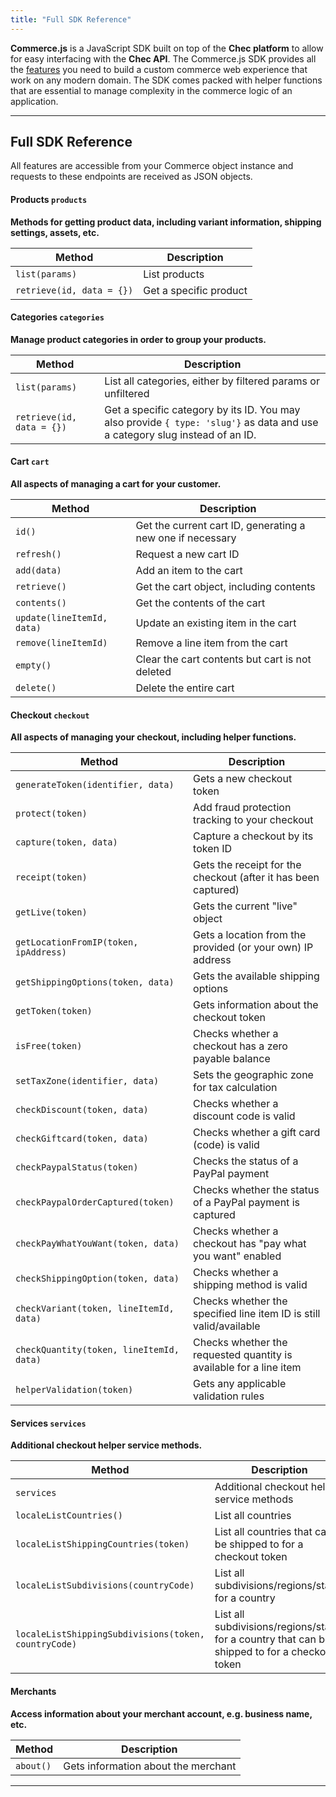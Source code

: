 ```yaml
---
title: "Full SDK Reference"
---
```


**Commerce.js** is a JavaScript SDK built on top of the **Chec platform** to allow for easy interfacing with the **Chec API**. The Commerce.js SDK provides all the [features](/docs/sdk/full-sdk-reference/#full-sdk-reference) you need to build a custom commerce web experience that work on any modern domain. The SDK comes packed with helper functions that are essential to manage complexity in the commerce logic of an application.

---

## Full SDK Reference

All features are accessible from your Commerce object instance and requests to these endpoints are received as JSON objects.

#### Products `products`

**Methods for getting product data, including variant information, shipping settings, assets, etc.**

| Method | Description |
| -------------------- | ----------- |
| `list(params)`       | List products |
| `retrieve(id, data = {})`  | Get a specific product |

#### Categories `categories`

**Manage product categories in order to group your products.**

| Method | Description |
| -------------------- | ----------- |
| `list(params)`       | List all categories, either by filtered params or unfiltered |
| `retrieve(id, data = {})`  |  Get a specific category by its ID. You may also provide `{ type: 'slug'}` as data and use a category slug instead of an ID.  |

#### Cart `cart`

**All aspects of managing a cart for your customer.**

| Method | Description |
| -------------------- | ----------- |
| `id()`       | Get the current cart ID, generating a new one if necessary |
| `refresh()`  | Request a new cart ID |
| `add(data)`  | Add an item to the cart |
| `retrieve()` | Get the cart object, including contents |
| `contents()` | Get the contents of the cart |
| `update(lineItemId, data)` | Update an existing item in the cart |
| `remove(lineItemId)` | Remove a line item from the cart |
| `empty()` | Clear the cart contents but cart is not deleted |
| `delete()` | Delete the entire cart |

#### Checkout `checkout`

**All aspects of managing your checkout, including helper functions.**

| Method | Description |
| -------------------- | ----------- |
| `generateToken(identifier, data)` | Gets a new checkout token |
| `protect(token)`  | Add fraud protection tracking to your checkout  |
| `capture(token, data)`  | Capture a checkout by its token ID  |
| `receipt(token)`  | Gets the receipt for the checkout (after it has been captured)  |
| `getLive(token)`  | Gets the current "live" object  |
| `getLocationFromIP(token, ipAddress)`  | Gets a location from the provided (or your own) IP address  |
| `getShippingOptions(token, data)`  | Gets the available shipping options  |
| `getToken(token)`  | Gets information about the checkout token  |
| `isFree(token)`  | Checks whether a checkout has a zero payable balance  |
| `setTaxZone(identifier, data)`  | Sets the geographic zone for tax calculation  |
| `checkDiscount(token, data)`  | Checks whether a discount code is valid  |
| `checkGiftcard(token, data)`  | Checks whether a gift card (code) is valid  |
| `checkPaypalStatus(token)`  | Checks the status of a PayPal payment  |
| `checkPaypalOrderCaptured(token)`  | Checks whether the status of a PayPal payment is captured  |
| `checkPayWhatYouWant(token, data)`  | Checks whether a checkout has "pay what you want" enabled  |
| `checkShippingOption(token, data)`  | Checks whether a shipping method is valid  |
| `checkVariant(token, lineItemId, data)`  | Checks whether the specified line item ID is still valid/available  |
| `checkQuantity(token, lineItemId, data)`  | Checks whether the requested quantity is available for a line item  |
| `helperValidation(token)`  | Gets any applicable validation rules  |

#### Services `services`

**Additional checkout helper service methods.**

| Method | Description |
| -------------------- | ----------- |
| `services`  | Additional checkout helper service methods |
| `localeListCountries()` | List all countries |
| `localeListShippingCountries(token)` | List all countries that can be shipped to for a checkout token |
| `localeListSubdivisions(countryCode)` | List all subdivisions/regions/states for a country |
| `localeListShippingSubdivisions(token, countryCode)` | List all subdivisions/regions/states for a country that can be shipped to for a checkout token |

#### Merchants

**Access information about your merchant account, e.g. business name, etc.**

| Method | Description |
| -------------------- | ----------- |
| `about()`       | Gets information about the merchant |


---
